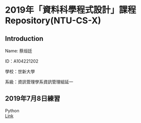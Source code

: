 # 2019年「資料科學程式設計」課程Repository(NTU-CS-X)

## Introduction
<p>Name: 蔡烜廷</p>
<p>ID：A104221202</p>
<p>學校：世新大學</p>
<p>系級：資訊管理學系資訊管理組延一</p>

## 2019年7月8日練習

Python<br/>
<a href="https://github.com/shainting/Data-Science-Programming/blob/master/Week01/20190708.ipynb">Link</a>

